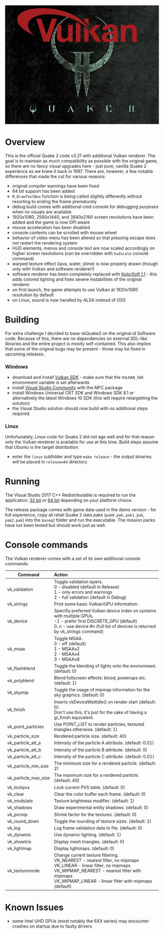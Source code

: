 <p align="center"><img src="vkQuake2.png"></p>

Overview
===
This is the official Quake 2 code v3.21 with additional Vulkan renderer. The goal is to maintain as much compatibility as possible with the original game, so there are no fancy visual upgrades here - just pure, vanilla Quake 2 experience as we knew it back in 1997. There are, however, a few notable differences that made the cut for various reasons:

- original compiler warnings have been fixed
- 64 bit support has been added
- `M_DrawTextBox` function is being called slightly differently without resorting to ending the frame prematurely
- debug build comes with additional cmd console for debugging purposes when no visuals are available
- 1920x1080, 2560x1440, and 3840x2160 screen resolutions have been added and the game is now DPI aware
- mouse acceleration has been disabled
- console contents can be scrolled with mouse wheel
- behavior of video menu has been altered so that pressing escape does not restart the rendering system
- HUD elements, menus and console text are now scaled accordingly on higher screen resolutions (can be overridden with `hudscale` console command)
- warped texture effect (lava, water, slime) is now properly drawn (though only with Vulkan and software renderer!)
- software renderer has been completely replaced with [KolorSoft 1.1](https://github.com/qbism/Quake2-colored-refsoft) - this adds colored lighting and fixes severe instabilities of the original renderer
- on first launch, the game attempts to use Vulkan at 1920x1080 resolution by default
- on Linux, sound is now handled by ALSA instead of OSS

Building
===
For extra challenge I decided to base vkQuake2 on the original id Software code. Because of this, there are no dependencies on external SDL-like libraries and the entire project is mostly self-contained. This also implies that some of the original bugs may be present - those may be fixed in upcoming releases.

### Windows
- download and install [Vulkan SDK](https://vulkan.lunarg.com/) - make sure that the `VULKAN_SDK` environment variable is set afterwards
- install [Visual Studio Community](https://www.visualstudio.com/products/free-developer-offers-vs) with the MFC package
- install Windows Universal CRT SDK and Windows SDK 8.1 or alternatively the latest Windows 10 SDK (this will require retargetting the solution)
- the Visual Studio solution should now build with no additional steps required

### Linux
Unfortunately, Linux code for Quake 2 did not age well and for that reason only the Vulkan renderer is available for use at this time. Build steps assume that Ubuntu is the target distribution:
- enter the `linux` subfolder and type `make release` - the output binaries will be placed in `releasex64` directory

Running
===
The Visual Studio 2017 C++ Redistributable is required to run the application: [32 bit](https://go.microsoft.com/fwlink/?LinkId=746571) or [64 bit](https://go.microsoft.com/fwlink/?LinkId=746572) depending on your platform choice.

The release package comes with game data used in the demo version - for full experience, copy all retail Quake 2 data paks (`pak0.pak`, `pak1.pak`, `pak2.pak`) into the `baseq2` folder and run the executable. The mission packs have not been tested but should work just as well.

Console commands
===

The Vulkan renderer comes with a set of its own additional console commands:

| Command               | Action                                                  |
|-----------------------|:--------------------------------------------------------|
| vk_validation         | Toggle validation layers.<br>0 - disabled (default in Release)<br> 1 - only errors and warnings<br>2 - full validation (default in Debug) |
| vk_strings            | Print some basic Vulkan/GPU information.                                    |
| vk_device             | Specifiy preferred Vulkan device index on systems with multiple GPUs.<br>-1 - prefer first DISCRETE_GPU (default)<br>0..n - use device #n (full list of devices is returned by vk_strings command) |
| vk_msaa               | Toggle MSAA.<br>0 - off (default)<br>1 - MSAAx2<br>2 - MSAAx4<br>3 - MSAAx8 |
| vk_flashblend         | Toggle the blending of lights onto the environment. (default: 0)            |
| vk_polyblend          | Blend fullscreen effects: blood, powerups etc. (default: 1)                 |
| vk_skymip             | Toggle the usage of mipmap information for the sky graphics. (default: 0)   |
| vk_finish             | Inserts vkDeviceWaitIdle() on render start (default: 0).<br>Don't use this, it's just for the sake of having a gl_finish equivalent. |
| vk_point_particles    | Use POINT_LIST to render particles, textured triangles otherwise. (default: 1) |
| vk_particle_size      | Rendered particle size. (default: 40)                   |
| vk_particle_att_a     | Intensity of the particle A attribute. (default: 0.01)  |
| vk_particle_att_b     | Intensity of the particle B attribute. (default: 0)     |
| vk_particle_att_c     | Intensity of the particle C attribute. (default: 0.01)  |
| vk_particle_min_size  | The minimum size for a rendered particle. (default: 2)  |
| vk_particle_max_size  | The maximum size for a rendered particle. (default: 40) |
| vk_lockpvs            | Lock current PVS table. (default: 0)                    |
| vk_clear              | Clear the color buffer each frame. (default: 0)         |
| vk_modulate           | Texture brightness modifier. (default: 1)               |
| vk_shadows            | Draw experimental entity shadows. (default: 0)          |
| vk_picmip             | Shrink factor for the textures. (default: 0)            |
| vk_round_down         | Toggle the rounding of texture sizes. (default: 1)      |
| vk_log                | Log frame validation data to file. (default: 0)         |
| vk_dynamic            | Use dynamic lighting. (default: 1)                      |
| vk_showtris           | Display mesh triangles. (default: 0)                    |
| vk_lightmap           | Display lightmaps. (default: 0)                         |
| vk_texturemode        | Change current texture filtering.<br>VK_NEAREST - nearest filter, no mipmaps<br>VK_LINEAR - linear filter, no mipmaps<br>VK_MIPMAP_NEAREST - nearest filter with mipmaps<br>VK_MIPMAP_LINEAR - linear filter with mipmaps (default) |

Known Issues
===
- some Intel UHD GPUs (most notably the 6XX series) may encounter crashes on startup due to faulty drivers
